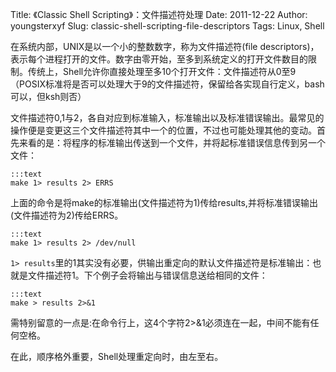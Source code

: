 Title: 《Classic Shell Scripting》：文件描述符处理
Date: 2011-12-22
Author: youngsterxyf
Slug: classic-shell-scripting-file-descriptors
Tags: Linux, Shell

在系统内部，UNIX是以一个小的整数数字，称为文件描述符(file descriptors)，表示每个进程打开的文件。数字由零开始，至多到系统定义的打开文件数目的限制。传统上，Shell允许你直接处理至多10个打开文件：文件描述符从0至9（POSIX标准将是否可以处理大于9的文件描述符，保留给各实现自行定义，bash可以，但ksh则否）

文件描述符0,1与2，各自对应到标准输入，标准输出以及标准错误输出。最常见的操作便是变更这三个文件描述符其中一个的位置，不过也可能处理其他的变动。首先来看的是：将程序的标准输出传送到一个文件，并将起标准错误信息传到另一个文件：

	:::text
    make 1> results 2> ERRS

上面的命令是将make的标准输出(文件描述符为1)传给results,并将标准错误输出(文件描述符为2)传给ERRS。

	:::text
    make 1> results 2> /dev/null

`1> results`里的1其实没有必要，供输出重定向的默认文件描述符是标准输出：也就是文件描述符1。下个例子会将输出与错误信息送给相同的文件：

	:::text
    make > results 2>&1

需特别留意的一点是:在命令行上，这4个字符2>&1必须连在一起，中间不能有任何空格。

在此，顺序格外重要，Shell处理重定向时，由左至右。
